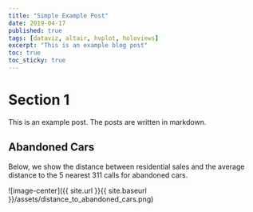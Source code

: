 ```yaml
---
title: "Simple Example Post"
date: 2019-04-17
published: true
tags: [dataviz, altair, hvplot, holoviews]
excerpt: "This is an example blog post"
toc: true
toc_sticky: true
---
```


# Section 1

This is an example post. The posts are written in markdown.

## Abandoned Cars

Below, we show the distance between residential sales and the average distance to the 5 nearest 311 calls for abandoned cars.

![image-center]({{ site.url }}{{ site.baseurl }}/assets/distance_to_abandoned_cars.png)


